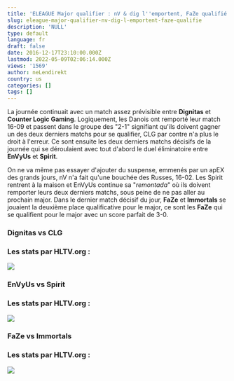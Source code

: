 ```yaml
---
title: 'ELEAGUE Major qualifier : nV & dig l''emportent, FaZe qualifié'
slug: eleague-major-qualifier-nv-dig-l-emportent-faze-qualifie
description: 'NULL'
type: default
language: fr
draft: false
date: 2016-12-17T23:10:00.000Z
lastmod: 2022-05-09T02:06:14.000Z
views: '1569'
author: neLendirekt
country: us
categories: []
tags: []
---
```

La journée continuait avec un match assez prévisible entre **Dignitas** et **Counter Logic Gaming**. Logiquement, les Danois ont remporté leur match 16-09 et passent dans le groupe des "2-1" signifiant qu'ils doivent gagner un des deux derniers matchs pour se qualifier, CLG par contre n'a plus le droit à l'erreur. Ce sont ensuite les deux derniers matchs décisifs de la journée qui se déroulaient avec tout d'abord le duel éliminatoire entre **EnVyUs** et **Spirit**.

On ne va même pas essayer d'ajouter du suspense, emmenés par un apEX des grands jours, nV n'a fait qu'une bouchée des Russes, 16-02\. Les Spirit rentrent à la maison et EnVyUs continue sa "_remontada_" où ils doivent remporter leurs deux derniers matchs, sous peine de ne pas aller au prochain major. Dans le dernier match décisif du jour, **FaZe** et **Immortals** se jouaient la deuxième place qualificative pour le major, ce sont les **FaZe** qui se qualifient pour le major avec un score parfait de 3-0.

### **Dignitas vs CLG**

### Les stats par HLTV.org :

_![](/storage/images/5855bbd3b67bcdigclgpng.png)_

### **EnVyUs vs Spirit**

### Les stats par HLTV.org :

_![](/storage/images/5855bbd88e267nvspiritpng.png)_

### **FaZe vs Immortals**

### Les stats par HLTV.org :

_![](/storage/images/5855c6c7aeeaefazeimmpng.png)_
